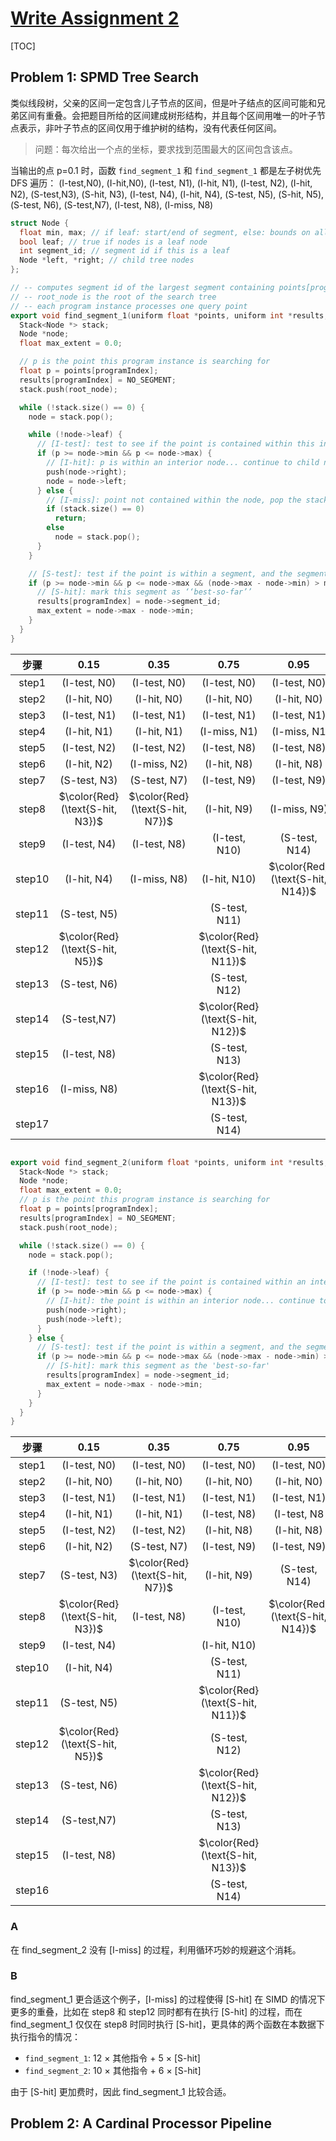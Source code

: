 # [Write Assignment 2](https://gfxcourses.stanford.edu/cs149/fall21content/static/pdfs/written_asst2.pdf)
[TOC]

## Problem 1: SPMD Tree Search

类似线段树，父亲的区间一定包含儿子节点的区间，但是叶子结点的区间可能和兄弟区间有重叠。会把题目所给的区间建成树形结构，并且每个区间用唯一的叶子节点表示，非叶子节点的区间仅用于维护树的结构，没有代表任何区间。

> 问题：每次给出一个点的坐标，要求找到范围最大的区间包含该点。

当输出的点 p=0.1 时，函数 `find_segment_1` 和 `find_segment_1` 都是左子树优先 DFS 遍历：
(I-test,N0), (I-hit,N0), (I-test, N1), (I-hit, N1), (I-test, N2), (I-hit, N2), (S-test,N3), (S-hit, N3), (I-test, N4), (I-hit, N4), (S-test, N5), (S-hit, N5), (S-test, N6), (S-test,N7), (I-test, N8), (I-miss, N8)

```cpp
struct Node {
  float min, max; // if leaf: start/end of segment, else: bounds on all child segments.
  bool leaf; // true if nodes is a leaf node
  int segment_id; // segment id if this is a leaf
  Node *left, *right; // child tree nodes
};

// -- computes segment id of the largest segment containing points[programIndex]
// -- root_node is the root of the search tree
// -- each program instance processes one query point
export void find_segment_1(uniform float *points, uniform int *results, uniform Node *root_node) {
  Stack<Node *> stack;
  Node *node;
  float max_extent = 0.0;

  // p is the point this program instance is searching for
  float p = points[programIndex];
  results[programIndex] = NO_SEGMENT;
  stack.push(root_node);

  while (!stack.size() == 0) {
    node = stack.pop();

    while (!node->leaf) {
      // [I-test]: test to see if the point is contained within this interior node
      if (p >= node->min && p <= node->max) {
        // [I-hit]: p is within an interior node... continue to child nodes
        push(node->right);
        node = node->left;
      } else {
        // [I-miss]: point not contained within the node, pop the stack
        if (stack.size() == 0)
          return;
        else
          node = stack.pop();
      }
    }

    // [S-test]: test if the point is within a segment, and the segment is the largest seen so far
    if (p >= node->min && p <= node->max && (node->max - node->min) > max_extent) {
      // [S-hit]: mark this segment as ‘‘best-so-far’’
      results[programIndex] = node->segment_id;
      max_extent = node->max - node->min;
    }
  }
}

```

|步骤| 0.15  | 0.35 | 0.75 | 0.95 |
| :----: |  :----:  |  :----:  |  :----:  |  :----:  |
| step1 | (I-test, N0) | (I-test, N0) | (I-test, N0) | (I-test, N0) |
| step2 | (I-hit, N0) | (I-hit, N0) | (I-hit, N0) | (I-hit, N0) |
| step3 | (I-test, N1) | (I-test, N1) | (I-test, N1) | (I-test, N1) |
| step4 | (I-hit, N1) | (I-hit, N1) | (I-miss, N1) | (I-miss, N1|
| step5 | (I-test, N2) | (I-test, N2) | (I-test, N8) | (I-test, N8) |
| step6 | (I-hit, N2) | (I-miss, N2) | (I-hit, N8)  | (I-hit, N8) |
| step7 | (S-test, N3) | (S-test, N7) | (I-test, N9) | (I-test, N9) |
| step8 | $\color{Red}(\text{S-hit, N3})$ | $\color{Red}(\text{S-hit, N7})$ | (I-hit, N9) | (I-miss, N9) |
| step9 | (I-test, N4) | (I-test, N8) | (I-test, N10)  | (S-test, N14) |
| step10 | (I-hit, N4) | (I-miss, N8) | (I-hit, N10)  | $\color{Red}(\text{S-hit, N14})$ |
| step11 | (S-test, N5) |  | (S-test, N11) |  |
| step12 | $\color{Red}(\text{S-hit, N5})$ |  |$\color{Red}(\text{S-hit, N11})$  |  |
| step13 | (S-test, N6) |  | (S-test, N12) |  |
| step14 | (S-test,N7) |  | $\color{Red}(\text{S-hit, N12})$ |  |
| step15 | (I-test, N8) |  | (S-test, N13) |  |
| step16 | (I-miss, N8) |  | $\color{Red}(\text{S-hit, N13})$ |  |
| step17 | | | (S-test, N14) |  |

```cpp

export void find_segment_2(uniform float *points, uniform int *results, uniform Node *root_node) {
  Stack<Node *> stack;
  Node *node;
  float max_extent = 0.0;
  // p is the point this program instance is searching for
  float p = points[programIndex];
  results[programIndex] = NO_SEGMENT;
  stack.push(root_node);

  while (!stack.size() == 0) {
    node = stack.pop();

    if (!node->leaf) {
      // [I-test]: test to see if the point is contained within an interior node
      if (p >= node->min && p <= node->max) {
        // [I-hit]: the point is within an interior node... continue to child nodes
        push(node->right);
        push(node->left);
      }
    } else {
      // [S-test]: test if the point is within a segment, and the segment is the largest seen so far
      if (p >= node->min && p <= node->max && (node->max - node->min) > max_extent) {
        // [S-hit]: mark this segment as the 'best-so-far'
        results[programIndex] = node->segment_id;
        max_extent = node->max - node->min;
      }
    }
  }
}
```

|步骤| 0.15  | 0.35 | 0.75 | 0.95 |
| :----: |  :----:  |  :----:  |  :----:  |  :----:  |
| step1 | (I-test, N0) | (I-test, N0) | (I-test, N0) | (I-test, N0) |
| step2 | (I-hit, N0) | (I-hit, N0) | (I-hit, N0) | (I-hit, N0) |
| step3 | (I-test, N1) | (I-test, N1) | (I-test, N1) | (I-test, N1) |
| step4 | (I-hit, N1) | (I-hit, N1) | (I-test, N8) | (I-test, N8|
| step5 | (I-test, N2) | (I-test, N2) | (I-hit, N8) | (I-hit, N8) |
| step6 | (I-hit, N2) | (S-test, N7) | (I-test, N9)  | (I-test, N9) |
| step7 | (S-test, N3) | $\color{Red}(\text{S-hit, N7})$ | (I-hit, N9) | (S-test, N14)|
| step8 | $\color{Red}(\text{S-hit, N3})$ | (I-test, N8) | (I-test, N10) | $\color{Red}(\text{S-hit, N14})$|
| step9 | (I-test, N4) | | (I-hit, N10)  | |
| step10 | (I-hit, N4) | | (S-test, N11)  | |
| step11 | (S-test, N5) |  | $\color{Red}(\text{S-hit, N11})$ |  |
| step12 | $\color{Red}(\text{S-hit, N5})$ |  |(S-test, N12)  |  |
| step13 | (S-test, N6) |  | $\color{Red}(\text{S-hit, N12})$ |  |
| step14 | (S-test,N7) |  | (S-test, N13) |  |
| step15 | (I-test, N8) |  | $\color{Red}(\text{S-hit, N13})$ |  |
| step16 | |  | (S-test, N14) |  |

### A
在 find_segment_2 没有 [I-miss] 的过程，利用循环巧妙的规避这个消耗。
### B
find_segment_1 更合适这个例子，[I-miss] 的过程使得 [S-hit] 在 SIMD 的情况下更多的重叠，比如在 step8 和 step12 同时都有在执行 [S-hit] 的过程，而在 find_segment_1 仅仅在 step8 时同时执行 [S-hit]，更具体的两个函数在本数据下执行指令的情况：

- `find_segment_1`: 12 × 其他指令 + 5 × [S-hit]
- `find_segment_2`: 10 × 其他指令 + 6 × [S-hit]

由于 [S-hit] 更加费时，因此 find_segment_1 比较合适。

## Problem 2: A Cardinal Processor Pipeline
